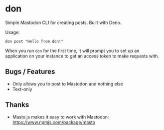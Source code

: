 # don

Simple Mastodon CLI for creating posts. Built with Deno.

Usage:

```console
don post "Hello from don!"
```

When you run `don` for the first time, it will prompt you to set up an
application on your instance to get an access token to make requests with.

## Bugs / Features

- Only allows you to post to Mastodon and nothing else
- Text-only

## Thanks

- Masto.js makes it easy to work with Mastodon: https://www.npmjs.com/package/masto
